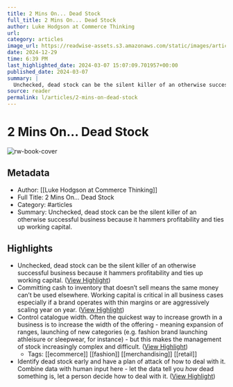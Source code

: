 ```yaml
---
title: 2 Mins On... Dead Stock
full_title: 2 Mins On... Dead Stock
author: Luke Hodgson at Commerce Thinking
url: 
category: articles
image_url: https://readwise-assets.s3.amazonaws.com/static/images/article2.74d541386bbf.png
date: 2024-12-29
time: 6:39 PM
last_highlighted_date: 2024-03-07 15:07:09.701957+00:00
published_date: 2024-03-07
summary: |
  Unchecked, dead stock can be the silent killer of an otherwise successful business because it hammers profitability and ties up working capital.
source: reader
permalink: l/articles/2-mins-on-dead-stock
---
```

# 2 Mins On... Dead Stock

![rw-book-cover](https://readwise-assets.s3.amazonaws.com/static/images/article2.74d541386bbf.png)

## Metadata
- Author: [[Luke Hodgson at Commerce Thinking]]
- Full Title: 2 Mins On... Dead Stock
- Category: #articles
- Summary: Unchecked, dead stock can be the silent killer of an otherwise successful business because it hammers profitability and ties up working capital.

## Highlights
- Unchecked, dead stock can be the silent killer of an otherwise successful business because it hammers profitability and ties up working capital. ([View Highlight](https://read.readwise.io/read/01hrcq4j3gv8c5hevtkcmsbcnq))
- Committing cash to inventory that doesn’t sell means the same money can’t be used elsewhere. Working capital is critical in all business cases especially if a brand operates with thin margins or are aggressively scaling year on year. ([View Highlight](https://read.readwise.io/read/01hrcq5ax5cfb8ydkwj93xgqf6))
- Control catalogue width. Often the quickest way to increase growth in a business is to increase the width of the offering - meaning expansion of ranges, launching of new categories (e.g. fashion brand launching athleisure or sleepwear, for instance) - but this makes the management of stock increasingly complex and difficult. ([View Highlight](https://read.readwise.io/read/01hrcq6tn4g127wvdh2fp8cwhb))
    - Tags: [[ecommerce]] [[fashion]] [[merchandising]] [[retail]] 
- Identify dead stock early and have a plan of attack of how to deal with it. Combine data with human input here - let the data tell you *how* dead something is, let a person decide how to deal with it. ([View Highlight](https://read.readwise.io/read/01hrcq8chft9z27hxd9zrhrw2q))


